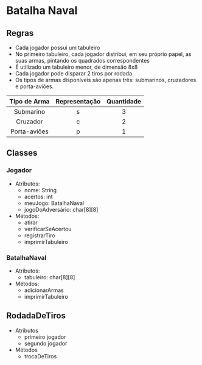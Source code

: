 # Batalha Naval

## Regras

- Cada jogador possui um tabuleiro
- No primeiro tabuleiro, cada jogador distribui, em seu próprio papel, as suas armas, pintando os quadrados correspondentes
- É utilizado um tabuleiro menor, de dimensão 8x8
- Cada jogador pode disparar 2 tiros por rodada
- Os tipos de armas disponíveis são apenas três: submarinos, cruzadores e porta-aviões.

| Tipo de Arma | Representação | Quantidade |
| :----------: | :-----------: | :--------: |
|  Submarino   |       s       |     3      |
|   Cruzador   |       c       |     2      |
| Porta-aviões |       p       |     1      |

## Classes

### Jogador
- Atributos:
  - nome: String
  - acertos: int
  - meuJogo: BatalhaNaval
  - jogoDoAdversário: char[8][8]
- Métodos:
  - atirar
  - verificarSeAcertou
  - registrarTiro
  - imprimirTabuleiro

### BatalhaNaval
- Atributos:
  - tabuleiro: char[8][8]
- Métodos:
  - adicionarArmas
  - imprimirTabuleiro

## RodadaDeTiros
  - Atributos
    - primeiro jogador
    - segundo jogador
  - Métodos
    - trocaDeTiros
